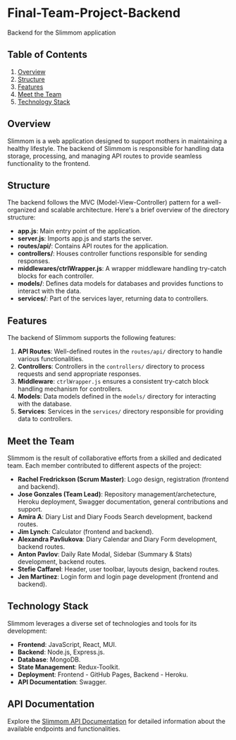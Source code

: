 # Final-Team-Project-Backend

Backend for the Slimmom application

## Table of Contents
1. [Overview](#overview)
2. [Structure](#structure)
3. [Features](#features)
4. [Meet the Team](#meet-the-team)
5. [Technology Stack](#technology-stack)

## Overview
Slimmom is a web application designed to support mothers in maintaining a healthy lifestyle. The backend of Slimmom is responsible for handling data storage, processing, and managing API routes to provide seamless functionality to the frontend.

## Structure
The backend follows the MVC (Model-View-Controller) pattern for a well-organized and scalable architecture. Here's a brief overview of the directory structure:

- **app.js**: Main entry point of the application.
- **server.js**: Imports app.js and starts the server.
- **routes/api/**: Contains API routes for the application.
- **controllers/**: Houses controller functions responsible for sending responses.
- **middlewares/ctrlWrapper.js**: A wrapper middleware handling try-catch blocks for each controller.
- **models/**: Defines data models for databases and provides functions to interact with the data.
- **services/**: Part of the services layer, returning data to controllers.

## Features
The backend of Slimmom supports the following features:

1. **API Routes**: Well-defined routes in the `routes/api/` directory to handle various functionalities.
2. **Controllers**: Controllers in the `controllers/` directory to process requests and send appropriate responses.
3. **Middleware**: `ctrlWrapper.js` ensures a consistent try-catch block handling mechanism for controllers.
4. **Models**: Data models defined in the `models/` directory for interacting with the database.
5. **Services**: Services in the `services/` directory responsible for providing data to controllers.

## Meet the Team
Slimmom is the result of collaborative efforts from a skilled and dedicated team. Each member contributed to different aspects of the project:

- **Rachel Fredrickson (Scrum Master)**: Logo design, registration (frontend and backend).
- **Jose Gonzales (Team Lead)**: Repository management/archetecture, Heroku deployment, Swagger documentation, general contributions and support.
- **Amira A**: Diary List and Diary Foods Search development, backend routes.
- **Jim Lynch**: Calculator (frontend and backend).
- **Alexandra Pavliukova**: Diary Calendar and Diary Form development, backend routes.
- **Anton Pavlov**: Daily Rate Modal, Sidebar (Summary & Stats) development, backend routes.
- **Stefie Caffarel**: Header, user toolbar, layouts design, backend routes.
- **Jen Martinez**: Login form and login page development (frontend and backend).

## Technology Stack
Slimmom leverages a diverse set of technologies and tools for its development:

- **Frontend**: JavaScript, React, MUI.
- **Backend**: Node.js, Express.js.
- **Database**: MongoDB.
- **State Management**: Redux-Toolkit.
- **Deployment**: Frontend - GitHub Pages, Backend - Heroku.
- **API Documentation**: Swagger.

## API Documentation
Explore the [Slimmom API Documentation](https://app.swaggerhub.com/apis-docs/JOSEGONZALES08/slimmom-api_docs/2.0.0) for detailed information about the available endpoints and functionalities.
